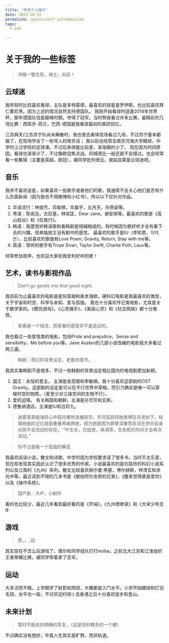 ```yaml
---
title: '中文个人简介'
date: 2023-10-12
permalink: /posts/self-introduction
tags:
  - zeh

---
```


# 关于我的一些标签
> 冷眼一瞥生死，骑士，向前！

## 云球迷
我年轻时比较喜欢看球，主队是多特蒙德，最喜欢的球星是罗伊斯。也比较喜欢拜仁慕尼黑。因为上述的情况自然支持德国队。
我刚开始看球时适逢2014年世界杯，那年德国队恰是巅峰时期，夺得了冠军。当时熬夜看过许多比赛，最精彩的几场比赛：西班牙-荷兰，巴西-德国是我看球最初的美好回忆。

江苏舜天/江苏苏宁队尚未解散时，我也曾去奥体现场看过几场，不过苏宁基本都输了，在现场学会了一些骂人的南京话；
我以前也经常去南京河海大学踢球，中学时上过学校的足球课。不过后来体能比较差，渐渐踢的少了。
现在因为时间原因，看球也渐渐少了，不过像欧冠焦点战，同城德比一般还是不会错过。也会经常看一些集锦（主要是英超，欧冠），被同学批判很云。就姑且算是云球迷吧。


## 音乐
我并不喜欢追星，如果喜欢一些歌手或者他们的歌，我通常不会关心他们是否有什么负面新闻（因为我也不用微博和小红书），所以以下仅针对作品。
1. 华语流行：林俊杰，邓紫棋，华晨宇，五月天，孙燕姿等。
2. 粤语：陈奕迅，古巨基，林奕匡，Dear Jane，谢安琪等。最喜欢的歌是《高山低谷》和《任我行》。
3. 韩语：我感觉听韩语歌和看韩剧是相辅相成的。有时候因为歌好听才会有看下去的兴趣，但单独放又没有剧中的感觉。
最喜欢的歌手是IU（李知恩，이지은），比较喜欢的歌曲有Love Poem, Gravity, Return, Stay with me等。
4. 英语：常听的歌手有Troye Sivan, Taylor Swift, Charlie Puth, Lauv等。

经常参加夜奔，也欢迎大家给我安利好听的歌！

## 艺术，读书与影视作品

> Don't go gentle into that good night.

我目前为止最喜欢的电影是星际穿越和奥本海默。硬科幻电影是我最喜欢的类型，关于宇宙和时空、科学与未知、爱与孤独。
我也十分喜欢传记类电影，尤其是关于数学家的。《模仿游戏》，《心灵捕手》，《美丽心灵》和《社交网络》都十分推荐。

> 青春是一个域流，而青春的感受并不是适应的。

我也看过一些爱情类的电影，包括Pride and prejudice，Sense and sensibility，Me before you等。Jane Austen的几部小说改编的电影我大多看过两三遍。

> 韩剧：奇幻的背景设定，老套的情节。

我其实看韩剧不是很多，不过一些韩剧的背景设定相比国内的电视剧更加新颖。

1. 国王：永恒的君主。 主演是金高银和李敏镐。我十分喜欢这部剧的OST Gravity。这部剧的设定是可以在平行世界中穿梭。而引力确实是唯一可以穿梭时空的物质。（爱至少对三维空间的生物不行）。
2. 爱的迫降。 有关韩国和朝鲜。主演是孙艺珍和玄彬。
3. 德鲁纳酒店。主演是IU和吕珍九。
> 迷雾笼罩脑海将心中圆月攀附浩瀚琼空，岁月孤寂将她束缚在月灵树下。枯竭扭曲的记忆层层叠叠再难挣脱，因为她是因为罪孽深重而存活在世间自身光阴不会流动的存在。
“叶生长，花绽放，再凋零，生和死的时间才会再次流动。”

> 你不过是每一个孤独的瞬息

我喜欢阅读小说，散文和诗歌。中学时因为学校要求读了很多书，当时不太乐意，现在却发现其实因此认识了很多优秀的作家。小说最喜欢的是刘慈欣的科幻小说系列以及江南的《九州》系列。散文比较喜欢赫尔曼·黑塞，博尔赫斯，林清玄和余光中等。最近读到不错的几本书是《献给阿尔吉侬的花束》，《醒来觉得甚是爱你》以及《操作系统》。

> 国产剧：大IP，小制作

看的也比较少，最近几年看到最好看的是《开端》，《九州缥缈录》和《大宋少年志I》

## 游戏
> 原_，_动

其实现在不怎么玩游戏了。偶尔和同学组队打打moba。之前北大江苏和江淮组织王者荣耀比赛，被同学带着拿了亚军。

## 运动
大多泛而不精。上学期学了射箭和网球，大概都是入门水平。小学开始踢球和打羽毛球，水平也一般，不过欢迎约球:)
去香港之后十分喜欢徒步和登山。

## 未来计划
> 暂时不能给你明确的答复。（这是信科教务的一个梗）

不过确实没有想好，毕竟人生其实是旷野，而非轨道。